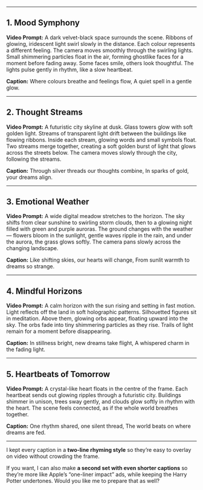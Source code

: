 

---

## **1. Mood Symphony**

**Video Prompt:**
A dark velvet-black space surrounds the scene. Ribbons of glowing, iridescent light swirl slowly in the distance. Each colour represents a different feeling. The camera moves smoothly through the swirling lights. Small shimmering particles float in the air, forming ghostlike faces for a moment before fading away. Some faces smile, others look thoughtful. The lights pulse gently in rhythm, like a slow heartbeat.

**Caption:**
Where colours breathe and feelings flow,
A quiet spell in a gentle glow.

---

## **2. Thought Streams**

**Video Prompt:**
A futuristic city skyline at dusk. Glass towers glow with soft golden light. Streams of transparent light drift between the buildings like flowing ribbons. Inside each stream, glowing words and small symbols float. Two streams merge together, creating a soft golden burst of light that glows across the streets below. The camera moves slowly through the city, following the streams.

**Caption:**
Through silver threads our thoughts combine,
In sparks of gold, your dreams align.

---

## **3. Emotional Weather**

**Video Prompt:**
A wide digital meadow stretches to the horizon. The sky shifts from clear sunshine to swirling storm clouds, then to a glowing night filled with green and purple auroras. The ground changes with the weather — flowers bloom in the sunlight, gentle waves ripple in the rain, and under the aurora, the grass glows softly. The camera pans slowly across the changing landscape.

**Caption:**
Like shifting skies, our hearts will change,
From sunlit warmth to dreams so strange.

---

## **4. Mindful Horizons**

**Video Prompt:**
A calm horizon with the sun rising and setting in fast motion. Light reflects off the land in soft holographic patterns. Silhouetted figures sit in meditation. Above them, glowing orbs appear, floating upward into the sky. The orbs fade into tiny shimmering particles as they rise. Trails of light remain for a moment before disappearing.

**Caption:**
In stillness bright, new dreams take flight,
A whispered charm in the fading light.

---

## **5. Heartbeats of Tomorrow**

**Video Prompt:**
A crystal-like heart floats in the centre of the frame. Each heartbeat sends out glowing ripples through a futuristic city. Buildings shimmer in unison, trees sway gently, and clouds glow softly in rhythm with the heart. The scene feels connected, as if the whole world breathes together.

**Caption:**
One rhythm shared, one silent thread,
The world beats on where dreams are fed.

---

I kept every caption in a **two-line rhyming style** so they’re easy to overlay on video without crowding the frame.

If you want, I can also make **a second set with even shorter captions** so they’re more like Apple’s “one-liner impact” ads, while keeping the Harry Potter undertones. Would you like me to prepare that as well?
